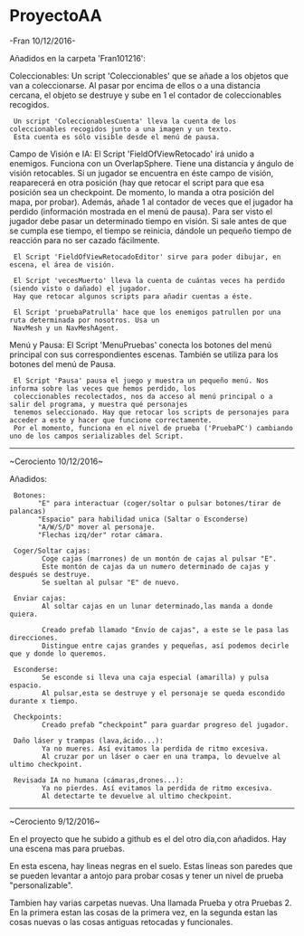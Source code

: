 ﻿# ProyectoAA


-Fran 10/12/2016-

Añadidos en la carpeta 'Fran101216':

Coleccionables:
     Un script 'Coleccionables' que se añade a los objetos que van a coleccionarse. Al pasar por encima de ellos
     o a una distancia cercana, el objeto se destruye y sube en 1 el contador de coleccionables recogidos.
     
     Un script 'ColeccionablesCuenta' lleva la cuenta de los coleccionables recogidos junto a una imagen y un texto.
     Esta cuenta es sólo visible desde el menú de pausa.
     
     
Campo de Visión e IA:
     El Script 'FieldOfViewRetocado' irá unido a enemigos. Funciona con un OverlapSphere. Tiene una distancia y ángulo de
     visión retocables. Si un jugador se encuentra en éste campo de visión, reaparecerá en otra posición (hay que retocar
     el script para que esa posición sea un checkpoint. De momento, lo manda a otra posición del mapa, por probar). Además, 
     añade 1 al contador de veces que el jugador ha perdido (información mostrada en el menú de pausa). Para ser visto
     el jugador debe pasar un determinado tiempo en visión. Si sale antes de que se cumpla ese tiempo, el tiempo se reinicia, 
     dándole un pequeño tiempo de reacción para no ser cazado fácilmente.
     
     El Script 'FieldOfViewRetocadoEditor' sirve para poder dibujar, en escena, el área de visión.
     
     El Script 'vecesMuerto' lleva la cuenta de cuántas veces ha perdido (siendo visto o dañado) el jugador.
     Hay que retocar algunos scripts para añadir cuentas a éste.
     
     El Script 'pruebaPatrulla' hace que los enemigos patrullen por una ruta determinada por nosotros. Usa un
     NavMesh y un NavMeshAgent.
     
     
Menú y Pausa:
     El Script 'MenuPruebas' conecta los botones del menú principal con sus correspondientes escenas. También se utiliza 
     para los botones del menú de Pausa.

     El Script 'Pausa' pausa el juego y muestra un pequeño menú. Nos informa sobre las veces que hemos perdido, los
     coleccionables recolectados, nos da acceso al menú principal o a salir del programa, y muestra qué personajes 
     tenemos seleccionado. Hay que retocar los scripts de personajes para acceder a este y hacer que funcione correctamente.
     Por el momento, funciona en el nivel de prueba ('PruebaPC') cambiando uno de los campos serializables del Script.


---------------------------------------------------------------------------------------------------------------------------


~Cerociento 10/12/2016~

Añadidos:
     
     Botones: 
           "E" para interactuar (coger/soltar o pulsar botones/tirar de palancas)
           "Espacio" para habilidad unica (Saltar o Esconderse)
           "A/W/S/D" mover al personaje.
           "Flechas izq/der" rotar cámara.

     Coger/Soltar cajas: 
            Coge cajas (marrones) de un montón de cajas al pulsar "E".
            Este montón de cajas da un numero determinado de cajas y después se destruye.
            Se sueltan al pulsar "E" de nuevo.

     Enviar cajas: 
            Al soltar cajas en un lunar determinado,las manda a donde quiera.
             
            Creado prefab llamado "Envío de cajas", a este se le pasa las direcciones. 
            Distingue entre cajas grandes y pequeñas, así podemos decirle que y donde lo queremos. 

     Esconderse:
            Se esconde si lleva una caja especial (amarilla) y pulsa espacio.
            Al pulsar,esta se destruye y el personaje se queda escondido durante x tiempo.

     Checkpoints: 
            Creado prefab “checkpoint” para guardar progreso del jugador.
 
     Daño láser y trampas (lava,ácido...):
            Ya no mueres. Así evitamos la perdida de ritmo excesiva.
            Al cruzar por un láser o caer en una trampa, lo devuelve al ultimo checkpoint.

     Revisada IA no humana (cámaras,drones...):
            Ya no pierdes. Así evitamos la perdida de ritmo excesiva.
            Al detectarte te devuelve al ultimo checkpoint.

-------------------------------------------------------------------------------------------

~Cerociento  9/12/2016~

En el proyecto que he subido a github es el del otro dia,con añadidos. Hay una escena mas para pruebas.

En esta escena, hay lineas negras en el suelo. Estas lineas son paredes que se pueden levantar a antojo para probar cosas y tener un nivel de prueba "personalizable".

Tambien hay varias carpetas nuevas. Una llamada Prueba  y otra Pruebas 2. En la primera estan las cosas de la primera vez, en la segunda estan las cosas nuevas o las cosas antiguas retocadas y funcionales.

